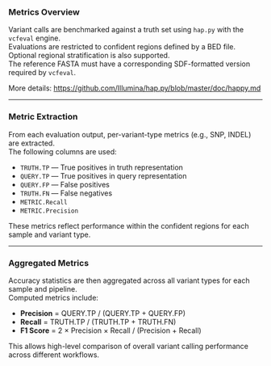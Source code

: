 ### Metrics Overview

Variant calls are benchmarked against a truth set using `hap.py` with the `vcfeval` engine.  
Evaluations are restricted to confident regions defined by a BED file. Optional regional stratification is also supported.  
The reference FASTA must have a corresponding SDF-formatted version required by `vcfeval`.

More details: https://github.com/Illumina/hap.py/blob/master/doc/happy.md

---

### Metric Extraction

From each evaluation output, per-variant-type metrics (e.g., SNP, INDEL) are extracted.  
The following columns are used:

- `TRUTH.TP` — True positives in truth representation  
- `QUERY.TP` — True positives in query representation  
- `QUERY.FP` — False positives  
- `TRUTH.FN` — False negatives  
- `METRIC.Recall`  
- `METRIC.Precision`  

These metrics reflect performance within the confident regions for each sample and variant type.

---

### Aggregated Metrics

Accuracy statistics are then aggregated across all variant types for each sample and pipeline.  
Computed metrics include:

- **Precision** = QUERY.TP / (QUERY.TP + QUERY.FP)  
- **Recall** = TRUTH.TP / (TRUTH.TP + TRUTH.FN)  
- **F1 Score** = 2 × Precision × Recall / (Precision + Recall)

This allows high-level comparison of overall variant calling performance across different workflows.

